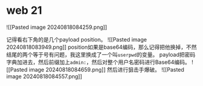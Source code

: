# web 21
![[Pasted image 20240818084259.png]]

记得看右下角的是几个payload position。
![[Pasted image 20240818083949.png]]
position如果是base64编码，那么记得把他换掉，不然结尾的两个等于号有问题，我这里换成了一个叫`userpwd`的变量。
payload把密码字典加进去，然后前缀加上`admin:`，然后对整个用户名密码进行Base64编码。
![[Pasted image 20240818084659.png]]
然后进行狙击手爆破。
![[Pasted image 20240818084557.png]]